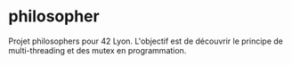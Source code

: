 # philosopher
Projet philosophers pour 42 Lyon. L'objectif est de découvrir le principe de multi-threading et des mutex en programmation.
